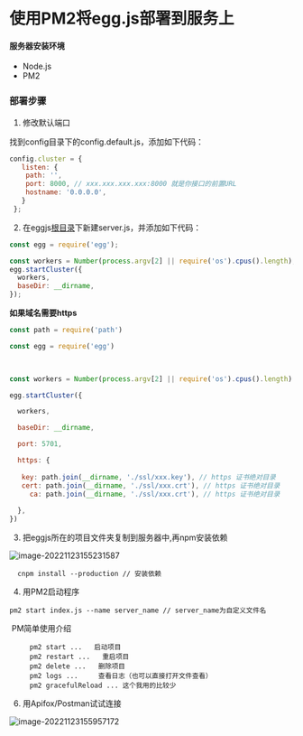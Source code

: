 # 使用PM2将egg.js部署到服务上



#### 服务器安装环境

- Node.js
- PM2


### 部署步骤

1. 修改默认端口

 找到config目录下的config.default.js，添加如下代码：

```js
config.cluster = {
   listen: {
    path: '',
    port: 8000,	// xxx.xxx.xxx.xxx:8000 就是你接口的前置URL
    hostname: '0.0.0.0',
   }
 };
```



2. 在eggjs[根目录](https://so.csdn.net/so/search?q=根目录&spm=1001.2101.3001.7020)下新建server.js，并添加如下代码：

```js
const egg = require('egg');

const workers = Number(process.argv[2] || require('os').cpus().length);
egg.startCluster({
  workers,
  baseDir: __dirname,
});
```

**如果域名需要https**

```js
const path = require('path')

const egg = require('egg')

 

const workers = Number(process.argv[2] || require('os').cpus().length)

egg.startCluster({

  workers,

  baseDir: __dirname,

  port: 5701,

  https: {
    
   key: path.join(__dirname, './ssl/xxx.key'), // https 证书绝对目录
   cert: path.join(__dirname, './ssl/xxx.crt'), // https 证书绝对目录
	 ca: path.join(__dirname, './ssl/xxx.crt'), // https 证书绝对目录
    
  },
})
```



3. 把eggjs所在的项目文件夹复制到服务器中,再npm安装依赖

![image-20221123155231587](http://img.roydust.top/img/202211231552619.png)

```
  cnpm install --production // 安装依赖
```





4. 用PM2启动程序     

```
pm2 start index.js --name server_name // server_name为自定义文件名
```

​	PM简单使用介绍

```
     pm2 start ...   启动项目
     pm2 restart ...   重启项目
     pm2 delete ...   删除项目
     pm2 logs ...     查看日志（也可以直接打开文件查看）
     pm2 gracefulReload ... 这个我用的比较少
```



6. 用Apifox/Postman试试连接

![image-20221123155957172](http://img.roydust.top/img/202211231559219.png)

